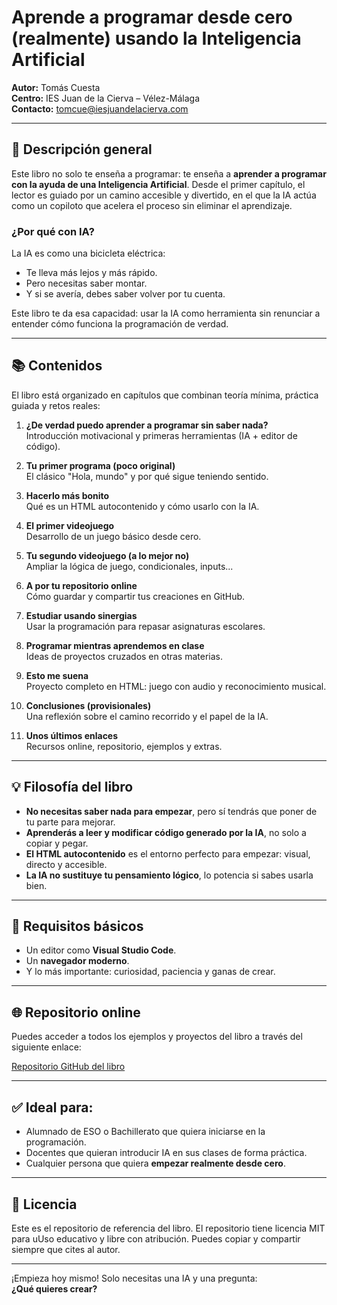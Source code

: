 # Aprende a programar desde cero (realmente) usando la Inteligencia Artificial

**Autor:** Tomás Cuesta  
**Centro:** IES Juan de la Cierva – Vélez-Málaga  
**Contacto:** tomcue@iesjuandelacierva.com  

---

## 📘 Descripción general

Este libro no solo te enseña a programar: te enseña a **aprender a programar con la ayuda de una Inteligencia Artificial**. Desde el primer capítulo, el lector es guiado por un camino accesible y divertido, en el que la IA actúa como un copiloto que acelera el proceso sin eliminar el aprendizaje.

### ¿Por qué con IA?

La IA es como una bicicleta eléctrica:
- Te lleva más lejos y más rápido.
- Pero necesitas saber montar.
- Y si se avería, debes saber volver por tu cuenta.

Este libro te da esa capacidad: usar la IA como herramienta sin renunciar a entender cómo funciona la programación de verdad.

---

## 📚 Contenidos

El libro está organizado en capítulos que combinan teoría mínima, práctica guiada y retos reales:

1. **¿De verdad puedo aprender a programar sin saber nada?**  
   Introducción motivacional y primeras herramientas (IA + editor de código).

2. **Tu primer programa (poco original)**  
   El clásico "Hola, mundo" y por qué sigue teniendo sentido.

3. **Hacerlo más bonito**  
   Qué es un HTML autocontenido y cómo usarlo con la IA.

4. **El primer videojuego**  
   Desarrollo de un juego básico desde cero.

5. **Tu segundo videojuego (a lo mejor no)**  
   Ampliar la lógica de juego, condicionales, inputs...

6. **A por tu repositorio online**  
   Cómo guardar y compartir tus creaciones en GitHub.

7. **Estudiar usando sinergias**  
   Usar la programación para repasar asignaturas escolares.

8. **Programar mientras aprendemos en clase**  
   Ideas de proyectos cruzados en otras materias.

9. **Esto me suena**  
   Proyecto completo en HTML: juego con audio y reconocimiento musical.

10. **Conclusiones (provisionales)**  
    Una reflexión sobre el camino recorrido y el papel de la IA.

11. **Unos últimos enlaces**  
    Recursos online, repositorio, ejemplos y extras.

---

## 💡 Filosofía del libro

- **No necesitas saber nada para empezar**, pero sí tendrás que poner de tu parte para mejorar.
- **Aprenderás a leer y modificar código generado por la IA**, no solo a copiar y pegar.
- **El HTML autocontenido** es el entorno perfecto para empezar: visual, directo y accesible.
- **La IA no sustituye tu pensamiento lógico**, lo potencia si sabes usarla bien.

---

## 🧠 Requisitos básicos

- Un editor como **Visual Studio Code**.
- Un **navegador moderno**.
- Y lo más importante: curiosidad, paciencia y ganas de crear.

---

## 🌐 Repositorio online

Puedes acceder a todos los ejemplos y proyectos del libro a través del siguiente enlace:

[Repositorio GitHub del libro](https://github.com/Vertice1971/Programar-desde-cero)

---

## ✅ Ideal para:

- Alumnado de ESO o Bachillerato que quiera iniciarse en la programación.
- Docentes que quieran introducir IA en sus clases de forma práctica.
- Cualquier persona que quiera **empezar realmente desde cero**.

---

## 📝 Licencia

Este es el repositorio de referencia del libro. El repositorio tiene licencia MIT para uUso educativo y libre con atribución. Puedes copiar y compartir siempre que cites al autor.

---

¡Empieza hoy mismo! Solo necesitas una IA y una pregunta:  
**¿Qué quieres crear?**
